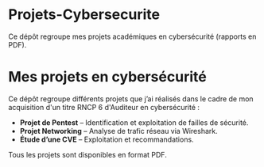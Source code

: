 # Projets-Cybersecurite
Ce dépôt regroupe mes projets académiques en cybersécurité (rapports en PDF).

# Mes projets en cybersécurité

Ce dépôt regroupe différents projets que j’ai réalisés dans le cadre de mon acquisition d'un titre RNCP 6 d'Auditeur en cybersécurité :

- **Projet de Pentest** – Identification et exploitation de failles de sécurité.
- **Projet Networking** – Analyse de trafic réseau via Wireshark.
- **Étude d’une CVE** – Exploitation et recommandations.

Tous les projets sont disponibles en format PDF.
